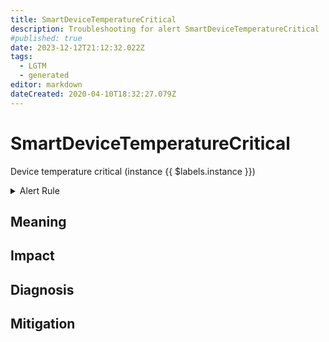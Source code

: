 ```yaml
---
title: SmartDeviceTemperatureCritical
description: Troubleshooting for alert SmartDeviceTemperatureCritical
#published: true
date: 2023-12-12T21:12:32.022Z
tags: 
  - LGTM
  - generated
editor: markdown
dateCreated: 2020-04-10T18:32:27.079Z
---
```


# SmartDeviceTemperatureCritical

Device temperature critical  (instance {{ $labels.instance }})

<details>
  <summary>Alert Rule</summary>

{{% rule "smart-device-monitoring/smartctl-exporter.yml" "SmartDeviceTemperatureCritical" %}}

{{% comment %}}

```yaml
alert: SmartDeviceTemperatureCritical
expr: smartctl_device_temperature > 80
for: 2m
labels:
    severity: critical
annotations:
    summary: Smart device temperature critical (instance {{ $labels.instance }})
    description: |-
        Device temperature critical  (instance {{ $labels.instance }})
          VALUE = {{ $value }}
          LABELS = {{ $labels }}
    runbook: https://github.com/srerun/prometheus-alerts/blob/main/content/runbooks/smartctl-exporter/SmartDeviceTemperatureCritical.md

```

{{% /comment %}}

</details>


## Meaning
[//]: # "Short paragraph that explains what the alert means"


## Impact
[//]: # "What could / will happen if the alert is not addressed"



## Diagnosis
[//]: # "Steps to take to identify the cause of the problem"



## Mitigation
[//]: # "The steps necessary to resolve the alert"
